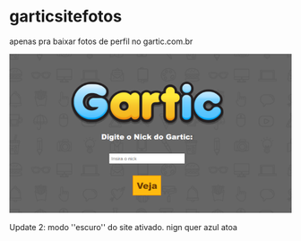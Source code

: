 # garticsitefotos
apenas pra baixar fotos de perfil no gartic.com.br

![Imagem](https://github.com/kelbovin/garticsitefotos/blob/gs20/.github/workflows/Screenshot%202023-05-22%2014.16.51.png)

Update 2: modo ''escuro'' do site ativado. nign quer azul atoa
